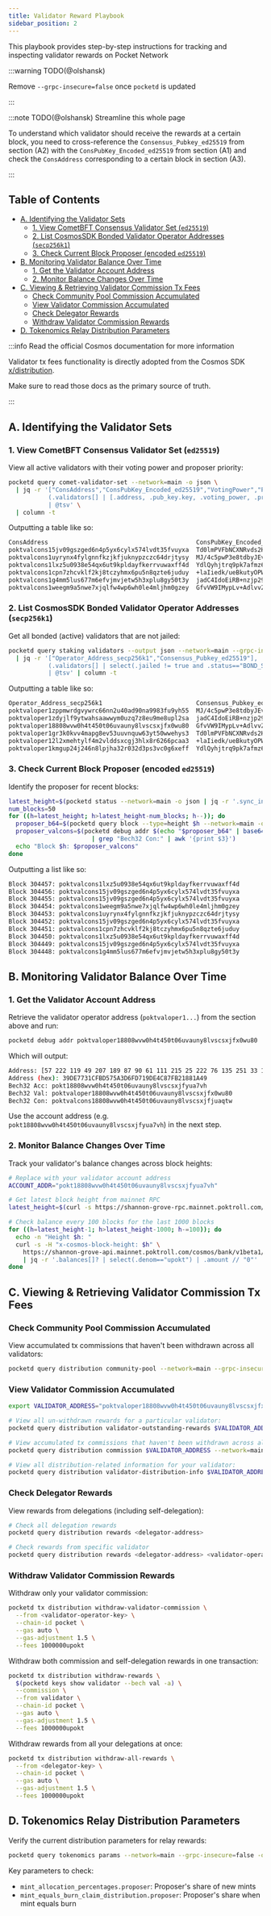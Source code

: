 ```yaml
---
title: Validator Reward Playbook
sidebar_position: 2
---
```


This playbook provides step-by-step instructions for tracking and inspecting validator rewards on Pocket Network

:::warning TODO(@olshansk)

Remove `--grpc-insecure=false` once `pocketd` is updated

:::

:::note TODO(@olshansk) Streamline this whole page

To understand which validator should receive the rewards at a certain block, you
need to cross-reference the `Consensus_Pubkey_ed25519` from section (A2) with the `ConsPubKey_Encoded_ed25519` from section (A1)
and check the `ConsAddress` corresponding to a certain block in section (A3).

:::

## Table of Contents <!-- omit in toc -->

- [A. Identifying the Validator Sets](#a-identifying-the-validator-sets)
  - [1. View CometBFT Consensus Validator Set (`ed25519`)](#1-view-cometbft-consensus-validator-set-ed25519)
  - [2. List CosmosSDK Bonded Validator Operator Addresses (`secp256k1`)](#2-list-cosmossdk-bonded-validator-operator-addresses-secp256k1)
  - [3. Check Current Block Proposer (encoded `ed25519`)](#3-check-current-block-proposer-encoded-ed25519)
- [B. Monitoring Validator Balance Over Time](#b-monitoring-validator-balance-over-time)
  - [1. Get the Validator Account Address](#1-get-the-validator-account-address)
  - [2. Monitor Balance Changes Over Time](#2-monitor-balance-changes-over-time)
- [C. Viewing \& Retrieving Validator Commission Tx Fees](#c-viewing--retrieving-validator-commission-tx-fees)
  - [Check Community Pool Commission Accumulated](#check-community-pool-commission-accumulated)
  - [View Validator Commission Accumulated](#view-validator-commission-accumulated)
  - [Check Delegator Rewards](#check-delegator-rewards)
  - [Withdraw Validator Commission Rewards](#withdraw-validator-commission-rewards)
- [D. Tokenomics Relay Distribution Parameters](#d-tokenomics-relay-distribution-parameters)

:::info Read the official Cosmos documentation for more information

Validator tx fees functionality is directly adopted from the Cosmos SDK [x/distribution](https://docs.cosmos.network/main/build/modules/distribution).

Make sure to read those docs as the primary source of truth.

:::

## A. Identifying the Validator Sets

### 1. View CometBFT Consensus Validator Set (`ed25519`)

View all active validators with their voting power and proposer priority:

```bash
pocketd query comet-validator-set --network=main -o json \
  | jq -r '["ConsAddress","ConsPubKey_Encoded_ed25519","VotingPower","ProposerPriority"],
           (.validators[] | [.address, .pub_key.key, .voting_power, .proposer_priority])
           | @tsv' \
  | column -t
```

Outputting a table like so:

```bash
ConsAddress                                         ConsPubKey_Encoded_ed25519                    VotingPower  ProposerPriority
poktvalcons15jv09gszged6n4p5yx6cylx574lvdt35fvuyxa  Td0lmPVFbNCXNRvds2HUbOvAW4H9WHf0lvTsLu2bdig=  3998646      4065371
poktvalcons1uyrynx4fylgnnfkzjkfjuknypzczc64drjtysy  MJ/4c5pwP3e8tdbyJEv3TFIlPzVTrJw9sOpkdW/gBY0=  2020000      -2082881
poktvalcons1lxz5u0938e54qx6ut9kpldayfkerrvuwaxff4d  YdlQyhjtrq9pk7afmz6oQ275L4FElzjzEJvB1fj3e1w=  2017247      3979173
poktvalcons1cpn7zhcvklf2kj8tczyhmx6pu5n8qzte6juduy  +laIiedk/ueBkutyOPWrCImH5cFtuR8Hywxvrz5FesQ=  2015000      1308627
poktvalcons1g4mm5lus677m6efvjmvjetw5h3xplu8gy50t3y  jadC4IdoEiRB+nzjp29qiq2mJqj3ZjQ+AELJ6AVgnAM=  2010000      -4143495
poktvalcons1weegm9a5nwe7xjqlfw4wp6wh0le4mljhm0gzey  GfvVW9IMypLv+AdlvvZpiduW1/whjt7vI/9nc7m8Its=  2010000      -3126795
```

### 2. List CosmosSDK Bonded Validator Operator Addresses (`secp256k1`)

Get all bonded (active) validators that are not jailed:

```bash
pocketd query staking validators --output json --network=main --grpc-insecure=false \
  | jq -r '["Operator_Address_secp256k1","Consensus_Pubkey_ed25519"],
           (.validators[] | select(.jailed != true and .status=="BOND_STATUS_BONDED") | [.operator_address, .consensus_pubkey.value])
           | @tsv' | column -t
```

Outputting a table like so:

```bash
Operator_Address_secp256k1                          Consensus_Pubkey_ed25519
poktvaloper1zppmwrdgvywrc66nn2u40ad90na9983fu9yh55  MJ/4c5pwP3e8tdbyJEv3TFIlPzVTrJw9sOpkdW/gBY0=
poktvaloper1zdyjlf9ytwahsaawwym0uzq7z8eu9me8upl2sa  jadC4IdoEiRB+nzjp29qiq2mJqj3ZjQ+AELJ6AVgnAM=
poktvaloper18808wvw0h4t450t06uvauny8lvscsxjfx0wu80  GfvVW9IMypLv+AdlvvZpiduW1/whjt7vI/9nc7m8Its=
poktvaloper1gr3k0kvv4mapg8ev53uuvnquw63yt50wwehys3  Td0lmPVFbNCXNRvds2HUbOvAW4H9WHf0lvTsLu2bdig=
poktvaloper12l2xmehtylf4m2vlddsxcgj3hlx8r6266pcaa3  +laIiedk/ueBkutyOPWrCImH5cFtuR8Hywxvrz5FesQ=
poktvaloper1kmgup24j246n8lpjha32r032d3ps3vc0g6xeff  YdlQyhjtrq9pk7afmz6oQ275L4FElzjzEJvB1fj3e1w=
```

### 3. Check Current Block Proposer (encoded `ed25519`)

Identify the proposer for recent blocks:

```bash
latest_height=$(pocketd status --network=main -o json | jq -r '.sync_info.latest_block_height')
num_blocks=50
for ((h=latest_height; h>latest_height-num_blocks; h--)); do
  proposer_b64=$(pocketd query block --type=height $h --network=main -o json | jq -r '.header.proposer_address')
  proposer_valcons=$(pocketd debug addr $(echo "$proposer_b64" | base64 --decode | xxd -p -c256 | tr -d '\n') \
                       | grep "Bech32 Con:" | awk '{print $3}')
  echo "Block $h: $proposer_valcons"
done
```

Outputting a list like so:

```bash
Block 304457: poktvalcons1lxz5u0938e54qx6ut9kpldayfkerrvuwaxff4d
Block 304456: poktvalcons15jv09gszged6n4p5yx6cylx574lvdt35fvuyxa
Block 304455: poktvalcons15jv09gszged6n4p5yx6cylx574lvdt35fvuyxa
Block 304454: poktvalcons1weegm9a5nwe7xjqlfw4wp6wh0le4mljhm0gzey
Block 304453: poktvalcons1uyrynx4fylgnnfkzjkfjuknypzczc64drjtysy
Block 304452: poktvalcons15jv09gszged6n4p5yx6cylx574lvdt35fvuyxa
Block 304451: poktvalcons1cpn7zhcvklf2kj8tczyhmx6pu5n8qzte6juduy
Block 304450: poktvalcons1lxz5u0938e54qx6ut9kpldayfkerrvuwaxff4d
Block 304449: poktvalcons15jv09gszged6n4p5yx6cylx574lvdt35fvuyxa
Block 304448: poktvalcons1g4mm5lus677m6efvjmvjetw5h3xplu8gy50t3y
```

## B. Monitoring Validator Balance Over Time

### 1. Get the Validator Account Address

Retrieve the validator operator address (`poktvaloper1...`) from the section above and run:

```bash
pocketd debug addr poktvaloper18808wvw0h4t450t06uvauny8lvscsxjfx0wu80
```

Which will output:

```bash
Address: [57 222 119 49 207 189 87 90 61 111 215 25 222 76 135 251 33 136 26 73]
Address (hex): 39DE7731CFBD575A3D6FD719DE4C87FB21881A49
Bech32 Acc: pokt18808wvw0h4t450t06uvauny8lvscsxjfyua7vh
Bech32 Val: poktvaloper18808wvw0h4t450t06uvauny8lvscsxjfx0wu80
Bech32 Con: poktvalcons18808wvw0h4t450t06uvauny8lvscsxjfjuaqtw
```

Use the account address (e.g. `pokt18808wvw0h4t450t06uvauny8lvscsxjfyua7vh`) in the next step.

### 2. Monitor Balance Changes Over Time

Track your validator's balance changes across block heights:

```bash
# Replace with your validator account address
ACCOUNT_ADDR="pokt18808wvw0h4t450t06uvauny8lvscsxjfyua7vh"

# Get latest block height from mainnet RPC
latest_height=$(curl -s https://shannon-grove-rpc.mainnet.poktroll.com/status | jq -r '.result.sync_info.latest_block_height')

# Check balance every 100 blocks for the last 1000 blocks
for ((h=latest_height-1; h>latest_height-1000; h-=100)); do
  echo -n "Height $h: "
  curl -s -H "x-cosmos-block-height: $h" \
    https://shannon-grove-api.mainnet.poktroll.com/cosmos/bank/v1beta1/balances/$ACCOUNT_ADDR \
    | jq -r '.balances[]? | select(.denom=="upokt") | .amount // "0"'
done
```

## C. Viewing & Retrieving Validator Commission Tx Fees

### Check Community Pool Commission Accumulated

View accumulated tx commissions that haven't been withdrawn across all validators:

```bash
pocketd query distribution community-pool --network=main --grpc-insecure=false -o json | jq
```

### View Validator Commission Accumulated

```bash
export VALIDATOR_ADDRESS="poktvaloper18808wvw0h4t450t06uvauny8lvscsxjfx0wu80"

# View all un-withdrawn rewards for a particular validator:
pocketd query distribution validator-outstanding-rewards $VALIDATOR_ADDRESS --network=main --grpc-insecure=false -o json | jq

# View accumulated tx commissions that haven't been withdrawn across all validators:
pocketd query distribution commission $VALIDATOR_ADDRESS --network=main --grpc-insecure=false -o json | jq

# View all distribution-related information for your validator:
pocketd query distribution validator-distribution-info $VALIDATOR_ADDRESS --network=main --grpc-insecure=false -o json | jq
```

### Check Delegator Rewards

View rewards from delegations (including self-delegation):

```bash
# Check all delegation rewards
pocketd query distribution rewards <delegator-address>

# Check rewards from specific validator
pocketd query distribution rewards <delegator-address> <validator-operator-address>
```

### Withdraw Validator Commission Rewards

Withdraw only your validator commission:

```bash
pocketd tx distribution withdraw-validator-commission \
  --from <validator-operator-key> \
  --chain-id pocket \
  --gas auto \
  --gas-adjustment 1.5 \
  --fees 1000000upokt
```

Withdraw both commission and self-delegation rewards in one transaction:

```bash
pocketd tx distribution withdraw-rewards \
  $(pocketd keys show validator --bech val -a) \
  --commission \
  --from validator \
  --chain-id pocket \
  --gas auto \
  --gas-adjustment 1.5 \
  --fees 1000000upokt
```

Withdraw rewards from all your delegations at once:

```bash
pocketd tx distribution withdraw-all-rewards \
  --from <delegator-key> \
  --chain-id pocket \
  --gas auto \
  --gas-adjustment 1.5 \
  --fees 1000000upokt
```

## D. Tokenomics Relay Distribution Parameters

Verify the current distribution parameters for relay rewards:

```bash
pocketd query tokenomics params --network=main --grpc-insecure=false -o json | jq
```

Key parameters to check:

- `mint_allocation_percentages.proposer`: Proposer's share of new mints
- `mint_equals_burn_claim_distribution.proposer`: Proposer's share when mint equals burn
